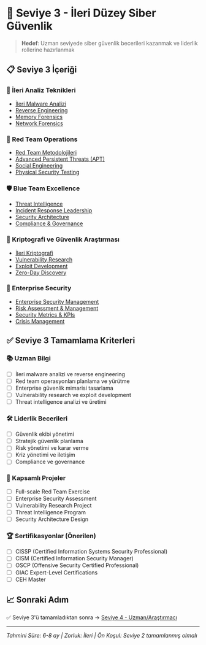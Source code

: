 # 🚀 Seviye 3 - İleri Düzey Siber Güvenlik

> **Hedef**: Uzman seviyede siber güvenlik becerileri kazanmak ve liderlik rollerine hazırlanmak

## 📋 Seviye 3 İçeriği

### 🔬 İleri Analiz Teknikleri
- [İleri Malware Analizi](./advanced-malware-analysis.md)
- [Reverse Engineering](./reverse-engineering.md)
- [Memory Forensics](./memory-forensics.md)
- [Network Forensics](./network-forensics.md)

### 🎯 Red Team Operations
- [Red Team Metodolojileri](./red-team-methodologies.md)
- [Advanced Persistent Threats (APT)](./apt-simulation.md)
- [Social Engineering](./social-engineering.md)
- [Physical Security Testing](./physical-security.md)

### 🛡️ Blue Team Excellence
- [Threat Intelligence](./threat-intelligence.md)
- [Incident Response Leadership](./incident-response-leadership.md)
- [Security Architecture](./security-architecture.md)
- [Compliance & Governance](./compliance-governance.md)

### 🔐 Kriptografi ve Güvenlik Araştırması
- [İleri Kriptografi](./advanced-cryptography.md)
- [Vulnerability Research](./vulnerability-research.md)
- [Exploit Development](./exploit-development.md)
- [Zero-Day Discovery](./zero-day-research.md)

### 🏢 Enterprise Security
- [Enterprise Security Management](./enterprise-security.md)
- [Risk Assessment & Management](./risk-management.md)
- [Security Metrics & KPIs](./security-metrics.md)
- [Crisis Management](./crisis-management.md)

## ✅ Seviye 3 Tamamlama Kriterleri

### 📚 Uzman Bilgi
- [ ] İleri malware analizi ve reverse engineering
- [ ] Red team operasyonları planlama ve yürütme
- [ ] Enterprise güvenlik mimarisi tasarlama
- [ ] Vulnerability research ve exploit development
- [ ] Threat intelligence analizi ve üretimi

### 🛠️ Liderlik Becerileri
- [ ] Güvenlik ekibi yönetimi
- [ ] Stratejik güvenlik planlama
- [ ] Risk yönetimi ve karar verme
- [ ] Kriz yönetimi ve iletişim
- [ ] Compliance ve governance

### 🎯 Kapsamlı Projeler
- [ ] Full-scale Red Team Exercise
- [ ] Enterprise Security Assessment
- [ ] Vulnerability Research Project
- [ ] Threat Intelligence Program
- [ ] Security Architecture Design

### 🏆 Sertifikasyonlar (Önerilen)
- [ ] CISSP (Certified Information Systems Security Professional)
- [ ] CISM (Certified Information Security Manager)
- [ ] OSCP (Offensive Security Certified Professional)
- [ ] GIAC Expert-Level Certifications
- [ ] CEH Master

## 📈 Sonraki Adım

✅ Seviye 3'ü tamamladıktan sonra → [Seviye 4 - Uzman/Araştırmacı](../level-4/README.md)

---

*Tahmini Süre: 6-8 ay | Zorluk: İleri | Ön Koşul: Seviye 2 tamamlanmış olmalı*